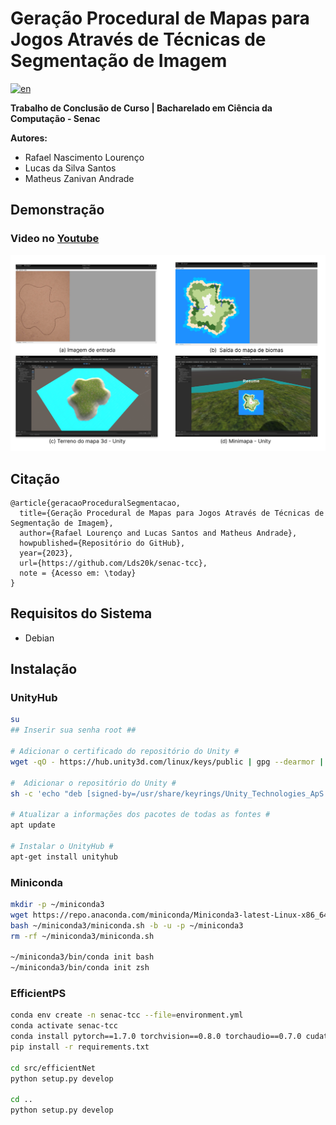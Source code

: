 # Geração Procedural de Mapas para Jogos Através de Técnicas de Segmentação de Imagem

[![en](https://img.shields.io/badge/lang-en-red.svg)](https://github.com/Lds20k/senac-tcc/blob/main/README.md)

**Trabalho de Conclusão de Curso | Bacharelado em Ciência da Computação - Senac**

**Autores:**
- Rafael Nascimento Lourenço
- Lucas da Silva Santos
- Matheus Zanivan Andrade

## Demonstração

### Video no [Youtube](https://www.youtube.com/watch?v=DYGtRtT66Nw)

![Demo image](demo%20pt-br.png)

## Citação

```
@article{geracaoProceduralSegmentacao,
  title={Geração Procedural de Mapas para Jogos Através de Técnicas de Segmentação de Imagem},
  author={Rafael Lourenço and Lucas Santos and Matheus Andrade},
  howpublished={Repositório do GitHub},
  year={2023},
  url={https://github.com/Lds20k/senac-tcc},
  note = {Acesso em: \today}
}
```

## Requisitos do Sistema
* Debian

## Instalação

### UnityHub
```sh
su
## Inserir sua senha root ##

# Adicionar o certificado do repositório do Unity #
wget -qO - https://hub.unity3d.com/linux/keys/public | gpg --dearmor | sudo tee /usr/share/keyrings/Unity_Technologies_ApS.gpg > /dev/null

#  Adicionar o repositório do Unity #
sh -c 'echo "deb [signed-by=/usr/share/keyrings/Unity_Technologies_ApS.gpg] https://hub.unity3d.com/linux/repos/deb stable main" > /etc/apt/sources.list.d/unityhub.list'

# Atualizar a informações dos pacotes de todas as fontes #
apt update

# Instalar o UnityHub #
apt-get install unityhub
```

### Miniconda
```sh
mkdir -p ~/miniconda3
wget https://repo.anaconda.com/miniconda/Miniconda3-latest-Linux-x86_64.sh -O ~/miniconda3/miniconda.sh
bash ~/miniconda3/miniconda.sh -b -u -p ~/miniconda3
rm -rf ~/miniconda3/miniconda.sh

~/miniconda3/bin/conda init bash
~/miniconda3/bin/conda init zsh
```

### EfficientPS
```sh
conda env create -n senac-tcc --file=environment.yml
conda activate senac-tcc
conda install pytorch==1.7.0 torchvision==0.8.0 torchaudio==0.7.0 cudatoolkit=10.2 cudatoolkit-dev -c pytorch -c conda-forge
pip install -r requirements.txt

cd src/efficientNet
python setup.py develop

cd ..
python setup.py develop
```
